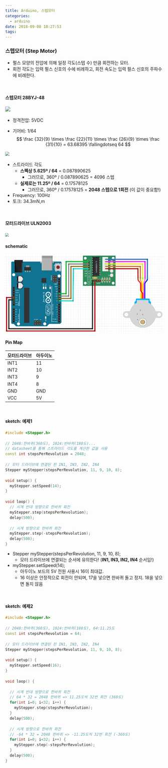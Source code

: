 ```yaml
---
title: Arduino, 스텝모터
categories:
  - arduino
date: 2018-09-08 18:27:53
tags:
---
```


### 스텝모터 (Step Motor)

* 펄스 모양의 전압에 의해 일정 각도(스텝 수) 만큼 회전하는 모터.
* 회전 각도는 입력 펄스 신호의 수에 비례하고, 회전 속도는 입력 펄스 신호의 주파수에 비례한다.

<br>

#### 스텝모터 28BYJ-48

![](/image/Step-Motor-02.png)

* 정격전압: 5VDC

* 기어비: 1/64
  $$
  \frac {32}{9} \times \frac {22}{11} \times \frac {26}{9} \times \frac {31}{10} = 63.68395 \fallingdotseq 64
  $$

<img src="/image/Step-Motor-01.png" style="zoom:80%;" />

* 스트라이드 각도
  * **스펙상 5.625º / 64** = 0.087890625
    * 그러므로,  360º / 0.087890625 = 4096 스텝
  * **실제로는 11.25º / 64** = 0.17578125
    * 그러므로,  360º / 0.17578125 = **2048 스텝으로 1회전** (이 값이 중요함!)
* Frequency: 100Hz
* 토크: 34.3mN,m

<br>

#### 모터드라이브 ULN2003

<img src="/image/Step-Motor-03.png" style="zoom:67%;" />

<br>

#### schematic

![](/image/s/UNO-step-01.png)



#### Pin Map

| 모터드라이브 | 아두이노 |
| ------------ | -------- |
| INT1         | 11       |
| INT2         | 10       |
| INT3         | 9        |
| INT4         | 8        |
| GND          | GND      |
| VCC          | 5V       |

<br>

#### sketch: 예제1

~~~C++
#include <Stepper.h>

// 2048:한바퀴(360도), 1024:반바퀴(180도)...
// datasheet를 통해 스트라이드 각도를 계산한 값을 사용
const int stepsPerRevolution = 2048;

// 모터 드라이브에 연결된 핀 IN1, IN3, IN2, IN4
Stepper myStepper(stepsPerRevolution, 11, 9, 10, 8);

void setup() {
  myStepper.setSpeed(14); 
}

void loop() {
  // 시계 반대 방향으로 한바퀴 회전
  myStepper.step(stepsPerRevolution);
  delay(500);

  // 시계 방향으로 한바퀴 회전
  myStepper.step(-stepsPerRevolution);
  delay(500);
}
~~~

* Stepper myStepper(stepsPerRevolution, 11, 9, 10, 8);
  * 모터 드라이브에 연결되는 순서에 유의한다! (**IN1, IN3, IN2, IN4** 순서임!)
* myStepper.setSpeed(14);
  * 아두이노 보드의 5V 전원 사용시 16이 최대값.
  * 16 이상은 안정적으로 회전이 안되며, 17을 넣으면 한바퀴 돌고 정지. 18을 넣으면 돌지 않음

<br>

#### sketch: 예제2

~~~C++
#include <Stepper.h>

// 2048:한바퀴(360도), 1024:반바퀴(180도), 64:11.25도
const int stepsPerRevolution = 64;

// 모터 드라이브에 연결된 핀 IN1, IN3, IN2, IN4
Stepper myStepper(stepsPerRevolution, 11, 9, 10, 8);

void setup() {
  myStepper.setSpeed(16);
}

void loop() {
  
  // 시계 반대 방향으로 한바퀴 회전
  // 64 * 32 = 2048 한바퀴 => 11.25도씩 32번 회전 (360도)
  for(int i=0; i<32; i++) {  
    myStepper.step(stepsPerRevolution);
  }
  delay(500);

  // 시계 방향으로 한바퀴 회전
  // -64 * 32 = 2048 한바퀴 => -11.25도씩 32번 회전 (-360도)
  for(int i=0; i<32; i++) {
    myStepper.step(-stepsPerRevolution);
  }
  delay(500);
}
~~~

